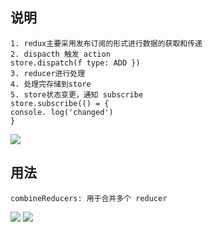 ## 说明

```
1. redux主要采用发布订阅的形式进行数据的获取和传递
2. dispacth 触发 action
store.dispatch(f type: ADD })
3. reducer进行处理
4. 处理完存储到store
5. store状态变更，通知 subscribe
store.subscribe(() = {
console. log('changed')
}
```

![](https://obsidian-foveagge.oss-cn-beijing.aliyuncs.com/blog/ihpFfT.png)

## 用法

```
combineReducers: 用于合并多个 reducer
```

![](https://obsidian-foveagge.oss-cn-beijing.aliyuncs.com/blog/6bXZ3m.png)
![](https://obsidian-foveagge.oss-cn-beijing.aliyuncs.com/blog/r6BKHr.png)


